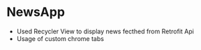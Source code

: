 # NewsApp

- Used Recycler View to display news fecthed from Retrofit Api
- Usage of custom chrome tabs

